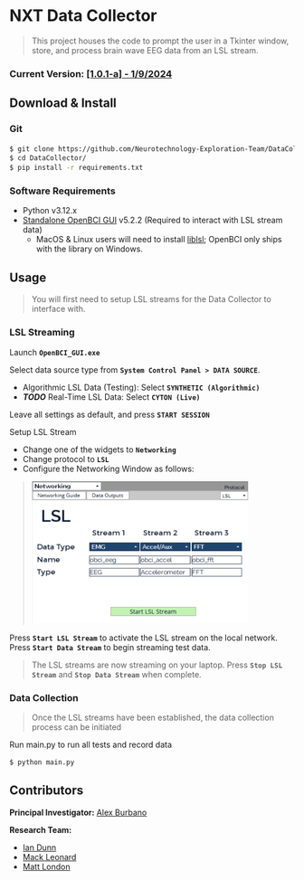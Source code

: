 # NXT Data Collector

> This project houses the code to prompt the user in a Tkinter window, store, and process brain wave EEG data from an LSL stream.

### Current Version: [[1.0.1-a] - 1/9/2024](docs/changelog.md)

## Download & Install

### Git 

```bash
$ git clone https://github.com/Neurotechnology-Exploration-Team/DataCollector.git
$ cd DataCollector/
$ pip install -r requirements.txt
```

### Software Requirements
- Python v3.12.x
- [Standalone OpenBCI GUI](https://openbci.com/downloads) v5.2.2 (Required to interact with LSL stream data)
  - MacOS & Linux users will need to install [liblsl](https://github.com/sccn/liblsl); OpenBCI only ships with the library on Windows.

## Usage

> You will first need to setup LSL streams for the Data Collector to interface with.

### LSL Streaming

Launch **`OpenBCI_GUI.exe`**


Select data source type from **`System Control Panel > DATA SOURCE`**.
- Algorithmic LSL Data (Testing): Select **`SYNTHETIC (Algorithmic)`**
- ***TODO*** Real-Time LSL Data: Select **`CYTON (Live)`**


Leave all settings as default, and press **`START SESSION`**

Setup LSL Stream
- Change one of the widgets to **`Networking`**
- Change protocol to **`LSL`**
- Configure the Networking Window as follows:
> ![image](./docs/images/networking_configuration.png)

Press **`Start LSL Stream`** to activate the LSL stream on the local network. Press **`Start Data Stream`** to begin streaming test data.

> The LSL streams are now streaming on your laptop. Press **`Stop LSL Stream`** and **`Stop Data Stream`** when complete.

### Data Collection
> Once the LSL streams have been established, the data collection process can be initiated

Run main.py to run all tests and record data
```bash
$ python main.py
```

## Contributors
**Principal Investigator:** [Alex Burbano](mailto:arb8590@rit.edu)

**Research Team:**
- [Ian Dunn](mailto:itd3516@rit.edu)
- [Mack Leonard](mailto:mml2034@rit.edu)
- [Matt London](mailto:mrl2534@rit.edu)
